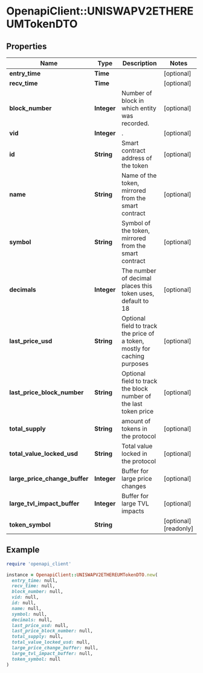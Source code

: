 # OpenapiClient::UNISWAPV2ETHEREUMTokenDTO

## Properties

| Name | Type | Description | Notes |
| ---- | ---- | ----------- | ----- |
| **entry_time** | **Time** |  | [optional] |
| **recv_time** | **Time** |  | [optional] |
| **block_number** | **Integer** | Number of block in which entity was recorded. | [optional] |
| **vid** | **Integer** | . | [optional] |
| **id** | **String** | Smart contract address of the token | [optional] |
| **name** | **String** | Name of the token, mirrored from the smart contract | [optional] |
| **symbol** | **String** | Symbol of the token, mirrored from the smart contract | [optional] |
| **decimals** | **Integer** | The number of decimal places this token uses, default to 18 | [optional] |
| **last_price_usd** | **String** | Optional field to track the price of a token, mostly for caching purposes | [optional] |
| **last_price_block_number** | **String** | Optional field to track the block number of the last token price | [optional] |
| **total_supply** | **String** | amount of tokens in the protocol | [optional] |
| **total_value_locked_usd** | **String** | Total value locked in the protocol | [optional] |
| **large_price_change_buffer** | **Integer** | Buffer for large price changes | [optional] |
| **large_tvl_impact_buffer** | **Integer** | Buffer for large TVL impacts | [optional] |
| **token_symbol** | **String** |  | [optional][readonly] |

## Example

```ruby
require 'openapi_client'

instance = OpenapiClient::UNISWAPV2ETHEREUMTokenDTO.new(
  entry_time: null,
  recv_time: null,
  block_number: null,
  vid: null,
  id: null,
  name: null,
  symbol: null,
  decimals: null,
  last_price_usd: null,
  last_price_block_number: null,
  total_supply: null,
  total_value_locked_usd: null,
  large_price_change_buffer: null,
  large_tvl_impact_buffer: null,
  token_symbol: null
)
```

